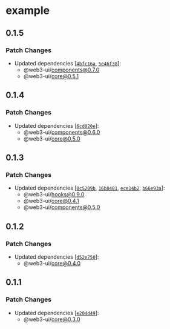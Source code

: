 # example

## 0.1.5

### Patch Changes

- Updated dependencies [[`4bfc16a`](https://github.com/Developer-DAO/web3-ui/commit/4bfc16afc6c47781acdc69d103d0cb1ae7888ac5), [`5e46f38`](https://github.com/Developer-DAO/web3-ui/commit/5e46f384589defc6c5034ef857370bf45bb0991a)]:
  - @web3-ui/components@0.7.0
  - @web3-ui/core@0.5.1

## 0.1.4

### Patch Changes

- Updated dependencies [[`6cd020e`](https://github.com/Developer-DAO/web3-ui/commit/6cd020ea5f8d492cdad178a8bc4544b8b8ab1335)]:
  - @web3-ui/components@0.6.0
  - @web3-ui/core@0.5.0

## 0.1.3

### Patch Changes

- Updated dependencies [[`0c5209b`](https://github.com/Developer-DAO/web3-ui/commit/0c5209b987665a3875b297733e6dde8205cd3965), [`16b8481`](https://github.com/Developer-DAO/web3-ui/commit/16b8481995f3f934f94305fbae5f3a6370e4fb20), [`ece14b2`](https://github.com/Developer-DAO/web3-ui/commit/ece14b2ea025772eef0251432dc43e41e3e219c0), [`b66e93a`](https://github.com/Developer-DAO/web3-ui/commit/b66e93a97f9c260b903ba0545fd368ec4842f349)]:
  - @web3-ui/hooks@0.9.0
  - @web3-ui/core@0.4.1
  - @web3-ui/components@0.5.0

## 0.1.2

### Patch Changes

- Updated dependencies [[`d52e750`](https://github.com/Developer-DAO/web3-ui/commit/d52e75078af16aa851c834624e5130a741d66556)]:
  - @web3-ui/core@0.4.0

## 0.1.1

### Patch Changes

- Updated dependencies [[`e204d49`](https://github.com/Developer-DAO/web3-ui/commit/e204d49bd8ff8c29015b63d33df44fab0b302c84)]:
  - @web3-ui/core@0.3.0
